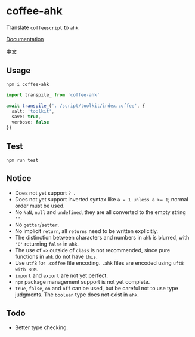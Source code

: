 # coffee-ahk

Translate `coffeescript` to `ahk`.

[Documentation](./doc.md)

[中文](./readme-cn.md)

## Usage

```shell
npm i coffee-ahk
```

```typescript
import transpile_ from 'coffee-ahk'

await transpile_('. /script/toolkit/index.coffee', {
  salt: 'toolkit',
  save: true,
  verbose: false
})
```

## Test

```shell
npm run test
```

## Notice

- Does not yet support `? `.
- Does not yet support inverted syntax like `a = 1 unless a >= 1`; normal order must be used.
- No `NaN`, `null` and `undefined`, they are all converted to the empty string `''`.
- No `getter`/`setter`.
- No implicit `return`, all `returns` need to be written explicitly.
- The distinction between characters and numbers in `ahk` is blurred, with `'0'` returning `false` in `ahk`.
- The use of `=>` outside of `class` is not recommended, since pure functions in `ahk` do not have `this`.
- Use `utf8` for `.coffee` file encoding. `.ahk` files are encoded using `uft8 with BOM`.
- `import` and `export` are not yet perfect.
- `npm` package management support is not yet complete.
- `true`, `false`, `on` and `off` can be used, but be careful not to use type judgments. The `boolean` type does not exist in `ahk`.

## Todo

- Better type checking.